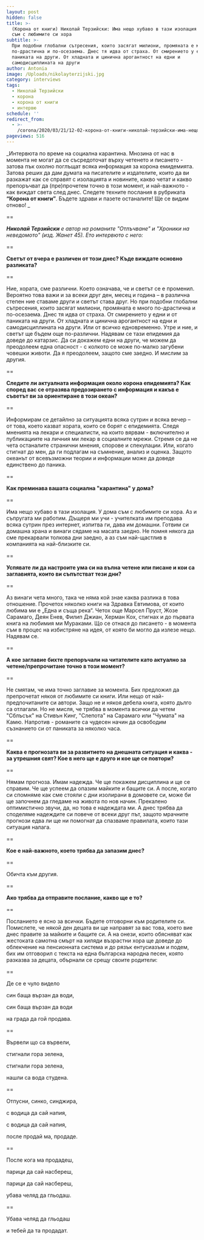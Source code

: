 ```yaml
---
layout: post
hidden: false
title: >-
  (Корона от книги) Николай Терзийски: Има нещо хубаво в тази изолация - у дома
  съм с любимите си хора
subtitle: >-
  При подобни глобални сътресения, които засягат милиони, промяната е много
  по-драстична и по-осезаема. Днес тя идва от страха. От смирението у едни и от
  паниката на други. От хладната и цинична арогантност на едни и
  самодисциплината на други
author: Antonia
image: /Uploads/nikolayterzijski.jpg
category: interviews
tags:
  - Николай Терзийски
  - корона
  - корона от книги
  - интервю
schedule: ''
redirect_from:
  - >-
    /corona/2020/03/21/12-02-корона-от-книги-николай-терзийски-има-нещо-хубаво-в-тази-изолация-у-дома-съм-с-любимите-си-хора.html
pageviews: 516
---
```

_Интервюта по време на социална карантина. Мнозина от нас в момента не могат да се съсредоточат върху четенето и писането - затова пък охолно поглъщат всяка информация за корона емидемията. Затова реших да дам думата на писателите и издателите, които да ви разкажат как се справят с изолацията и новините, какво четат и какво препоръчват да (пре)прочетем точно в този момент, и най-важното - как виждат света след днес. Следете техните послания в рубриката **“Корона от книги”**. Бъдете здрави и пазете останалите! Ще се видим отново! _

\==

_**Николай Терзийски** е автор на романите "Отлъчване" и "Хроники на неведомото" (изд. Жанет 45). Ето интервюто с него:_

\==

**Светът от вчера е различен от този днес? Къде виждате основно разликата?**

\==

Ние, хората, сме различни. Което означава, че и светът се е променил. Вероятно това важи и за всеки друг ден, месец и година – в различна степен ние ставаме други и светът става друг. Но при подобни глобални сътресения, които засягат милиони, промяната е много по-драстична и по-осезаема. Днес тя идва от страха. От смирението у едни и от паниката на други. От хладната и цинична арогантност на едни и самодисциплината на други. Или от всичко едновременно. Утре и ние, и светът ще бъдем още по-различни. Надявам се тази епидемия да доведе до катарзис. Да си докажем едни на други, че можем да преодолеем една опасност - с колкото се може по-малко загубени човешки животи. Да я преодолеем, защото сме заедно. И мислим за другия.

\==

**Следите ли актуалната информация около корона епидемията? Как според вас се отразява предозирането с информация и какъв е съветът ви за ориентиране в този океан?**

\==

Информирам се детайлно за ситуацията всяка сутрин и всяка вечер – от това, което казват хората, които се борят с епидемията. Следя мненията на лекари и специалисти, на които вярвам - включително и публикациите на личния ми лекар в социалните мрежи. Стремя се да не чета останалите странични мнения, спорове и спекулации. Или, когато стигнат до мен, да ги подлагам на съмнение, анализ и оценка. Защото океанът от всевъзможни теории и информации може да доведе единствено до паника.

\==

**Как преминава вашата социална "карантина" у дома?**

\==

Има нещо хубаво в тази изолация. У дома съм с любимите си хора. Аз и съпругата ми работим. Дъщеря ми учи - учителката им преподава всяка сутрин през интернет, изпитва ги, дава им домашни. Готвим си домашна храна и винаги сядаме на масата заедно. Не помня някога да сме прекарвали толкова дни заедно, а аз съм най-щастлив в компанията на най-близките си.

\==

**Успявате ли да настроите ума си на вълна четене или писане и кои са заглавията, които ви съпътстват тези дни?**

\==

Аз винаги чета много, така че няма кой знае каква разлика в това отношение. Прочетох няколко книги на Здравка Евтимова, от които любима ми е „Една и съща река“. Четох още Марсел Пруст, Жозе Сарамаго, Деян Енев, Филип Джиан, Херман Кох, стигнах и до първата книга на любимия ми Мураками. Що се отнася до писането - в момента съм в процес на избистряне на идея, от която би могло да излезе нещо. Надявам се.

\==

**А кое заглавие бихте препоръчали на читателите като актуално за четене/препрочитане точно в този момент?**

\==

Не смятам, че има точно заглавие за момента. Бих предложил да препрочетат някоя от любимите си книги. Или нещо от най-предпочитаните си автори. Защо не и някоя дебела книга, която дълго са отлагали. Но не мисля, че трябва в момента всички да четем "Сблъсък" на Стивън Кинг, "Слепота" на Сарамаго или "Чумата" на Камю. Напротив - романите са чудесен начин да освободим съзнанието си от паниката за няколко часа.

\==

**Каква е прогнозата ви за развитието на днешната ситуация и каква - за утрешния свят? Кое в него ще е друго и кое ще се повтори?**

\==

Нямам прогноза. Имам надежда. Че ще покажем дисциплина и ще се справим. Че ще успеем да опазим майките и бащите си. А после, когато си спомняме как сме стояли с дни изолирани в домовете си, може би ще започнем да гледаме на живота по нов начин. Прекалено оптимистично звучи, да, но това е надеждата ми. А днес трябва да споделяме надеждите си повече от всеки друг път, защото мрачните прогнози едва ли ще ни помогнат да спазваме правилата, които тази ситуация налага.

\==

**Кое е най-важното, което трябва да запазим днес?**

\==

Обичта към другия. 

\==

**Ако трябва да отправите послание, какво ще е то?**

\==

Посланието е ясно за всички. Бъдете отговорни към родителите си. Помислете, че някой ден децата ви ще направят за вас това, което вие днес правите за майките и бащите си. А на онези, които обясняват как жестоката самотна смърт на хиляди възрастни хора ще доведе до облекчение на пенсионната система и до рязък ентусиазъм и подем, бих им отговорил с текста на една българска народна песен, която разказва за децата, обърнали се срещу своите родители:

\==

Де се е чуло видело

син баща вързан да води,

син баща вързан да води

на града да гой продава.

\==

Вървели що са вървели,

стигнали гора зелена,

стигнали гора зелена,

нашли са вода студена.

\==

Отпусни, синко, синджира,

с водица да сай напия,

с водица да сай напия,

после продай ма, продаде.

\==

После кога ма продадеш,

парици да сай насбереш,

парици да сай насбереш,

убава челяд да гльодаш.

\==

Убава челяд да гльодаш

и тебей да та продадат.

